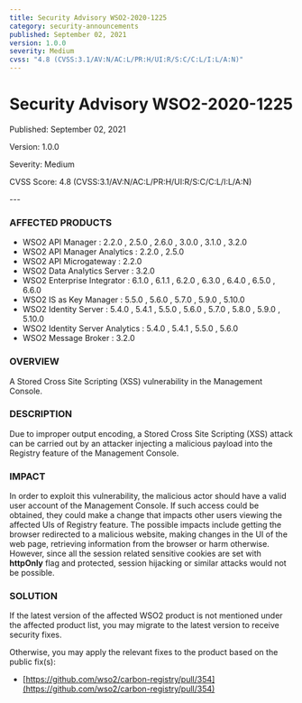 ```yaml
---
title: Security Advisory WSO2-2020-1225
category: security-announcements
published: September 02, 2021
version: 1.0.0
severity: Medium
cvss: "4.8 (CVSS:3.1/AV:N/AC:L/PR:H/UI:R/S:C/C:L/I:L/A:N)"
---
```


# Security Advisory WSO2-2020-1225

<p class="doc-info">Published: September 02, 2021</p>
<p class="doc-info">Version: 1.0.0</p>
<p class="doc-info">Severity: Medium</p>
<p class="doc-info">CVSS Score: 4.8 (CVSS:3.1/AV:N/AC:L/PR:H/UI:R/S:C/C:L/I:L/A:N)</p>
---

### AFFECTED PRODUCTS
* WSO2 API Manager : 2.2.0 , 2.5.0 , 2.6.0 , 3.0.0 , 3.1.0 , 3.2.0
* WSO2 API Manager Analytics : 2.2.0 , 2.5.0
* WSO2 API Microgateway : 2.2.0
* WSO2 Data Analytics Server : 3.2.0
* WSO2 Enterprise Integrator : 6.1.0 , 6.1.1 , 6.2.0 , 6.3.0 , 6.4.0 , 6.5.0 , 6.6.0
* WSO2 IS as Key Manager : 5.5.0 , 5.6.0 , 5.7.0 , 5.9.0 , 5.10.0
* WSO2 Identity Server : 5.4.0 , 5.4.1 , 5.5.0 , 5.6.0 , 5.7.0 , 5.8.0 , 5.9.0 , 5.10.0
* WSO2 Identity Server Analytics : 5.4.0 , 5.4.1 , 5.5.0 , 5.6.0
* WSO2 Message Broker : 3.2.0


### OVERVIEW
A Stored Cross Site Scripting (XSS) vulnerability in the Management Console.


### DESCRIPTION
Due to improper output encoding, a Stored Cross Site Scripting (XSS) attack can be carried out by an attacker injecting a malicious payload into the Registry feature of the Management Console.


### IMPACT
In order to exploit this vulnerability, the malicious actor should have a valid user account of the Management Console. If such access could be obtained, they could make a change that impacts other users viewing the affected UIs of Registry feature. The possible impacts include getting the browser redirected to a malicious website, making changes in the UI of the web page, retrieving information from the browser or harm otherwise. However, since all the session related sensitive cookies are set with **httpOnly** flag and protected, session hijacking or similar attacks would not be possible.


### SOLUTION
If the latest version of the affected WSO2 product is not mentioned under the affected product list, you may migrate to the latest version to receive security fixes.

Otherwise, you may apply the relevant fixes to the product based on the public fix(s):

* [https://github.com/wso2/carbon-registry/pull/354](https://github.com/wso2/carbon-registry/pull/354)

